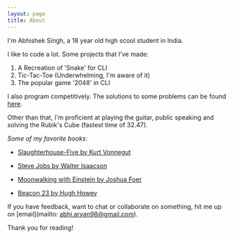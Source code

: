 ```yaml
---
layout: page
title: About
---
```


I'm Abhishek Singh, a 18 year old high scool student in India.

I like to code a lot. Some projects that I've made:

1. A Recreation of 'Snake' for CLI
2. Tic-Tac-Toe (Underwhelming, I'm aware of it)
3. The popular game '2048' in CLI

I also program competitively. The solutions to some problems can be found [here](https://github.com/databhishek/competitive).

Other than that, I'm proficient at playing the guitar, public speaking and solving the Rubik's Cube (fastest time of 32.47).

_Some of my favorite books_:

* [Slaughterhouse-Five by Kurt Vonnegut](https://www.amazon.com/Slaughterhouse-Five-Novel-Modern-Library-Novels-ebook/dp/B000SEGHT6)

* [Steve Jobs by Walter Isaacson](https://www.amazon.com/Steve-Jobs-Walter-Isaacson/dp/1442394935)

* [Moonwalking with Einstein by Joshua Foer](https://www.amazon.com/Moonwalking-Einstein-Science-Remembering-Everything/dp/0143120530)

* [Beacon 23 by Hugh Howey](https://www.amazon.com/Beacon-23-Complete-Hugh-Howey-ebook/dp/B0151HYRCS)

If you have feedback, want to chat or collaborate on something, hit me up on [email](mailto: abhi.aryan98@gmail.com).

Thank you for reading!

